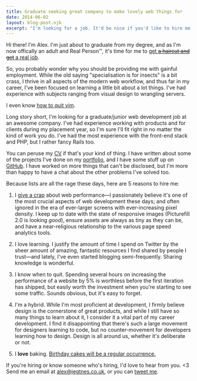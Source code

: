 ```yaml
---
title: Graduate seeking great company to make lovely web things for
date: 2014-06-02
layout: blog-post.njk
excerpt: "I'm looking for a job. It'd be nice if you'd like to hire me."
---
```


Hi there! I'm Alex. I'm just about to graduate from my degree, and as I'm now offically an adult and Real Person™, it's time for me to [get ~~a haircut and get~~ a real job](https://www.youtube.com/watch?v=_3l2Vo1z260).

So, you probably wonder why you should be providing me with gainful employment. While the old saying "specialisation is for insects" is a bit crass, I thrive in all aspects of the modern web workflow, and thus far in my career, I've been focused on learning a little bit about a lot things. I've had experience with subjects ranging from visual design to wrangling servers.

I even know [how to quit vim](https://twitter.com/HarvardAsianGuy/status/177239644830834688).

Long story short, I'm looking for a graduate/junior web development job at an awesome company. I've had experience working with products and for clients during my placement year, so I'm sure I'll fit right in no matter the kind of work you do. I've had the most experience with the front-end stack and PHP, but I rather fancy Rails too.

You can peruse my [CV](https://www.dropbox.com/s/z8foez5eyg66ys2/CV%202014%20Alex%20Jegtnes.pdf) if that's your kind of thing. I have written about some of the projects I've done on my [portfolio](/portfolio), and I have some stuff up on [GitHub](https://github.com/jegtnes). I have worked on more things that can't be disclosed, but I'm more than happy to have a chat about the other problems I've solved too.

Because lists are all the rage these days, here are 5 reasons to hire me:
1) I [give a crap](http://alistapart.com/column/give-a-crap-dont-give-a-fuck) about web performance—I passionately believe it's one of the most crucial aspects of web development these days; and often ignored in the era of ever-larger screens with ever-increasing pixel density. I keep up to date with the state of responsive images (Picturefill 2.0 is looking *good*), ensure assets are always as tiny as they can be, and have a near-religious relationship to the various page speed analytics tools.

2) I love learning. I justify the amount of time I spend on Twitter by the sheer amount of amazing, fantastic resources I find shared by people I trust—and lately, I've even started blogging semi-frequently. Sharing knowledge is wonderful.

3) I know when to quit. Spending several hours on increasing the performance of a website by 5% is worthless before the first iteration has shipped, but easily worth the investment when you're starting to see some traffic. Sounds obvious, but it's easy to forget.

4) I'm a hybrid.  While I'm most proficient at development, I firmly believe design is the cornerstone of great products, and while I still have so many things to learn about it, I consider it a vital part of my career development. I find it disappointing that there's such a large movement for designers learning to code, but no counter-movement for developers learning how to design. Design is all around us, whether it's deliberate or not.

5) I **love** baking. [Birthday cakes will be a regular occurrence.](https://twitter.com/jegtnes/status/313608374556192769/photo/1)

If you're hiring or know someone who's hiring, I'd love to hear from you. <3 Send me an email at [alex@jegtnes.co.uk](mailto:alex@jegtnes.co.uk), or you can [tweet me](https://twitter.com/jegtnes).
